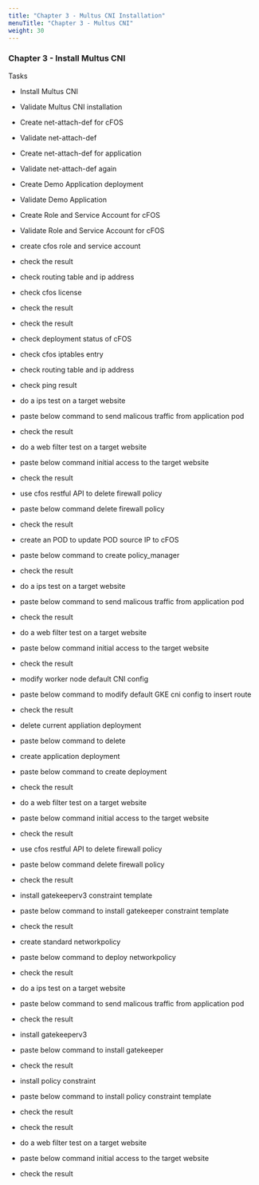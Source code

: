 ```yaml
---
title: "Chapter 3 - Multus CNI Installation"
menuTitle: "Chapter 3 - Multus CNI"
weight: 30
---
```


### Chapter 3 - Install Multus CNI

Tasks

* Install Multus CNI
* Validate Multus CNI installation
* Create net-attach-def for cFOS
* Validate net-attach-def
* Create net-attach-def for application
* Validate net-attach-def again


* Create Demo Application deployment
* Validate Demo Application
* Create Role and Service Account for cFOS
* Validate Role and Service Account for cFOS
* create cfos role and service account
* check the result
* check routing table and ip address
* check cfos license
* check the result
* check the result
* check deployment status of cFOS
* check cfos iptables entry
* check routing table and ip address
* check ping result
* do a ips test on a target website
* paste below command to send malicous traffic from application pod
* check the result
* do a web filter test on a target website
* paste below command initial access to the target website
* check the result
* use cfos restful API to delete firewall policy
* paste below command delete firewall policy
* check the result
* create an POD to update POD source IP to cFOS
* paste below command to create policy_manager
* check the result
* do a ips test on a target website
* paste below command to send malicous traffic from application pod
* check the result
* do a web filter test on a target website
* paste below command initial access to the target website
* check the result
* modify worker node default CNI config
* paste below command to modify default GKE cni config to insert route
* check the result
* delete current appliation deployment
* paste below command to delete
* create application deployment
* paste below command to create deployment
* check the result
* do a web filter test on a target website
* paste below command initial access to the target website
* check the result
* use cfos restful API to delete firewall policy
* paste below command delete firewall policy
* check the result
* install gatekeeperv3 constraint template
* paste below command to install gatekeeper constraint template
* check the result
* create standard networkpolicy
* paste below command to deploy networkpolicy
* check the result
* do a ips test on a target website
* paste below command to send malicous traffic from application pod
* check the result
* install gatekeeperv3
* paste below command to install gatekeeper
* check the result
* install policy constraint
* paste below command to install policy constraint template
* check the result
* check the result
* do a web filter test on a target website
* paste below command initial access to the target website
* check the result